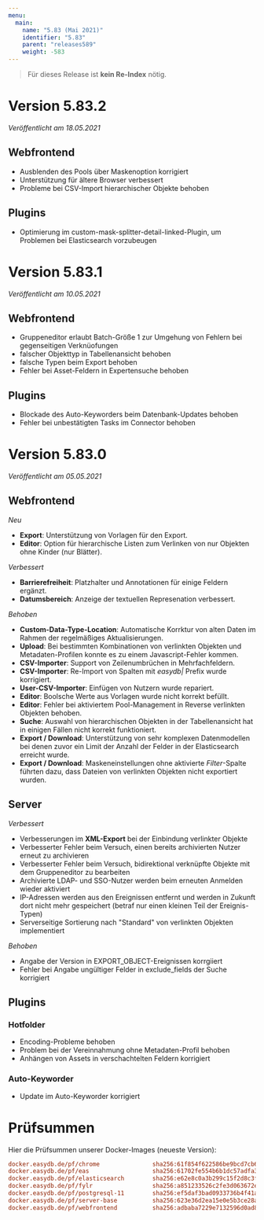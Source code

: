 ```yaml
---
menu:
  main:
    name: "5.83 (Mai 2021)"
    identifier: "5.83"
    parent: "releases589"
    weight: -583
---
```


> Für dieses Release ist **kein Re-Index** nötig.

# Version 5.83.2

*Veröffentlicht am 18.05.2021*

## Webfrontend

* Ausblenden des Pools über Maskenoption korrigiert
* Unterstützung für ältere Browser verbessert
* Probleme bei CSV-Import hierarchischer Objekte behoben

## Plugins

* Optimierung im custom-mask-splitter-detail-linked-Plugin, um Problemen bei Elasticsearch vorzubeugen

# Version 5.83.1

*Veröffentlicht am 10.05.2021*

## Webfrontend

* Gruppeneditor erlaubt Batch-Größe 1 zur Umgehung von Fehlern bei gegenseitigen Verknüofungen
* falscher Objekttyp in Tabellenansicht behoben
* falsche Typen beim Export behoben
* Fehler bei Asset-Feldern in Expertensuche behoben

## Plugins

* Blockade des Auto-Keyworders beim Datenbank-Updates behoben
* Fehler bei unbestätigten Tasks im Connector behoben

# Version 5.83.0

*Veröffentlicht am 05.05.2021*

## Webfrontend

*Neu*

* **Export**: Unterstützung von Vorlagen für den Export.
* **Editor**: Option für hierarchische Listen zum Verlinken von nur Objekten ohne Kinder (nur Blätter).

*Verbessert*

* **Barrierefreiheit**: Platzhalter und Annotationen für einige Feldern ergänzt.
* **Datumsbereich**: Anzeige der textuellen Represenation verbessert.

*Behoben*

* **Custom-Data-Type-Location**: Automatische Korrktur von alten Daten im Rahmen der regelmäßiges Aktualisierungen.
* **Upload**: Bei bestimmten Kombinationen von verlinkten Objekten und Metadaten-Profilen konnte es zu einem Javascript-Fehler kommen.
* **CSV-Importer**: Support von Zeilenumbrüchen in Mehrfachfeldern.
* **CSV-Importer**: Re-Import von Spalten mit *easydb|* Prefix wurde korrigiert.
* **User-CSV-Importer**: Einfügen von Nutzern wurde repariert.
* **Editor**: Boolsche Werte aus Vorlagen wurde nicht korrekt befüllt.
* **Editor**: Fehler bei aktiviertem Pool-Management in Reverse verlinkten Objekten behoben.
* **Suche**: Auswahl von hierarchischen Objekten in der Tabellenansicht hat in einigen Fällen nicht korrekt funktioniert.
* **Export / Download**: Unterstützung von sehr komplexen Datenmodellen bei denen zuvor ein Limit der Anzahl der Felder in der Elasticsearch erreicht wurde.
* **Export / Download**: Maskeneinstellungen ohne aktivierte *Filter*-Spalte führten dazu, dass Dateien von verlinkten Objekten nicht exportiert wurden.

## Server

*Verbessert*

* Verbesserungen im **XML-Export** bei der Einbindung verlinkter Objekte
* Verbesserter Fehler beim Versuch, einen bereits archivierten Nutzer erneut zu archivieren
* Verbesserter Fehler beim Versuch, bidirektional verknüpfte Objekte mit dem Gruppeneditor zu bearbeiten
* Archivierte LDAP- und SSO-Nutzer werden beim erneuten Anmelden wieder aktiviert
* IP-Adressen werden aus den Ereignissen entfernt und werden in Zukunft dort nicht mehr gespeichert (betraf nur einen kleinen Teil der Ereignis-Typen)
* Serverseitige Sortierung nach "Standard" von verlinkten Objekten implementiert

*Behoben*

* Angabe der Version in EXPORT_OBJECT-Ereignissen korrgiiert
* Fehler bei Angabe ungültiger Felder in exclude_fields der Suche korrigiert

## Plugins

### Hotfolder

- Encoding-Probleme behoben
- Problem bei der Vereinnahmung ohne Metadaten-Profil behoben
- Anhängen von Assets in verschachtelten Feldern korrigiert

### Auto-Keyworder

- Update im Auto-Keyworder korrigiert

# Prüfsummen

Hier die Prüfsummen unserer Docker-Images (neueste Version):

```ini
docker.easydb.de/pf/chrome               sha256:61f854f622586be9bcd7cb68d31d56b7578421ac5352a7cbaa00b39011f376b2
docker.easydb.de/pf/eas                  sha256:61702fe554b6b1dc57adfa35ef148e8b821058fd5fd0566fe355f805b38350ad
docker.easydb.de/pf/elasticsearch        sha256:e62e8c0a3b299c15f2d8c3f134e5d5f6123bf109d931bdf58c647e48663d36df
docker.easydb.de/pf/fylr                 sha256:a851233526c2fe3d063672e2ebb598fdd166e2d0eaf55b002312ae6af85271c1
docker.easydb.de/pf/postgresql-11        sha256:ef5daf3bad0933736b4f41a5f98e9b9c0e47738a8e01708683972b00fe8da7ce
docker.easydb.de/pf/server-base          sha256:623e36d2ea15e0e5b3ce28a3e168f5ebb373fef72b46b523114cfbeb00f34c73
docker.easydb.de/pf/webfrontend          sha256:adbaba7229e7132596d0ad84f20dff0dc02136c89b2ea7c2e153d5c65ec89d68
```

